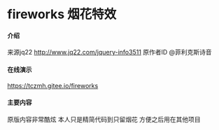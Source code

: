 # fireworks 烟花特效
#### 介绍
来源jq22
http://www.jq22.com/jquery-info3511
原作者ID @菲利克斯诗音

#### 在线演示
https://tczmh.gitee.io/fireworks

#### 主要内容
原版内容非常酷炫
本人只是精简代码到只留烟花
方便之后用在其他项目